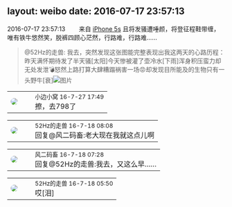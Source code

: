 layout: weibo
date: 2016-07-17 23:57:13
---
<meta name="referrer" content="no-referrer" />

2016-07-17 23:57:13  &nbsp;&nbsp;&nbsp;&nbsp;&nbsp;&nbsp; 来自 <a href="sinaweibo://customweibosource" rel="nofollow">iPhone 5s</a>
且将发骚遭唾颜，将登征程鞋带缠，唯有铁牛悠然笑，脱裤四顾心茫然，行路难，行路难……
>  @52Hz的走兽: 我去，突然发现这张图能完整表现出我这两天的心路历程：昨天满怀期待发了半天骚[太阳]今天惨被灌了壶冷水[下雨]浑身积压蛮力却无处发泄💣怒然上路打算大肆糟蹋祸害一场😡却发现目所能及的生物只有一头野牛[衰] ​​​
>  ![图片](https://ww1.sinaimg.cn/large/8beaf773jw1f5xa93rzfcj20zk0qo11y.jpg)

<table style="width: 100%;">
  <tr>
    <td style="width: 40px;"><img style="border-radius:50%" src="https://tvax1.sinaimg.cn/default/images/default_avatar_male_50.gif?KID=imgbed,tva&Expires=1624464470&ssig=EDVAeFJOKj"></td>
    <td colspan="2"><small>小边小窝 16-7-27 17:49</small><br/>擦，去798了</td>
  </tr>
</table>

<table style="width: 100%;">
  <tr>
    <td style="width: 40px;"><img style="border-radius:50%" src="https://tva4.sinaimg.cn/crop.0.0.180.180.50/8beaf773jw1e8qgp5bmzyj2050050aa8.jpg?KID=imgbed,tva&Expires=1624464470&ssig=022%2BiAzRKM"></td>
    <td colspan="2"><small>52Hz的走兽 16-7-18 08:08</small><br/>回复@风二码畜:老大现在我就这点儿啊</td>
  </tr>
</table>

<table style="width: 100%;">
  <tr>
    <td style="width: 40px;"><img style="border-radius:50%" src="https://tva3.sinaimg.cn/crop.0.0.639.639.50/6d2a6003jw8f3idy69w2gj20hs0hrt9g.jpg?KID=imgbed,tva&Expires=1624464470&ssig=3KXXKN1HCu"></td>
    <td colspan="2"><small>风二码畜 16-7-18 07:28</small><br/>回复@52Hz的走兽:我去，又这么早……</td>
  </tr>
</table>

<table style="width: 100%;">
  <tr>
    <td style="width: 40px;"><img style="border-radius:50%" src="https://tva4.sinaimg.cn/crop.0.0.180.180.50/8beaf773jw1e8qgp5bmzyj2050050aa8.jpg?KID=imgbed,tva&Expires=1624464470&ssig=022%2BiAzRKM"></td>
    <td colspan="2"><small>52Hz的走兽 16-7-18 05:50</small><br/>哎[泪]</td>
  </tr>
</table>
